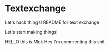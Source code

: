 # Textexchange
Let's hack things!
README for text exchange

Let's start making things!

HELLO this is Mok
Hey I'm commenting this shit
